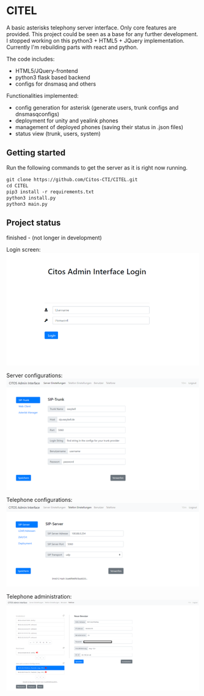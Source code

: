 # CITEL
A basic asterisks telephony server interface. Only core features are provided. This project could be seen as a base for any further development. I stopped working on this python3 + HTML5 + JQuery implementation. Currently I'm rebuilding parts with react and python. 

The code includes:

- HTML5/JQuery-frontend
- python3 flask based backend
- configs for dnsmasq and others

Functionalities implemented:

- config generation for asterisk (generate users, trunk configs and dnsmasqconfigs)
- deployment for unity and yealink phones
- management of deployed phones (saving their status in .json files)
- status view (trunk, users, system)

## Getting started
Run the following commands to get the server as it is right now running. 
```
git clone https://github.com/Citos-CTI/CITEL.git
cd CITEL
pip3 install -r requirements.txt
python3 install.py
python3 main.py
```
## Project status
finished - (not longer in development)

Login screen:
![img of login screen](https://github.com/Citos-CTI/CITEL/blob/master/readme_imgs/login.png)

Server configurations:
![img of server config screen](https://github.com/Citos-CTI/CITEL/blob/master/readme_imgs/server.png)

Telephone configurations:
![img of phone config screen](https://github.com/Citos-CTI/CITEL/blob/master/readme_imgs/telefon.png)

Telephone administration:
![img of phone administration](https://github.com/Citos-CTI/CITEL/blob/master/readme_imgs/phones.png)